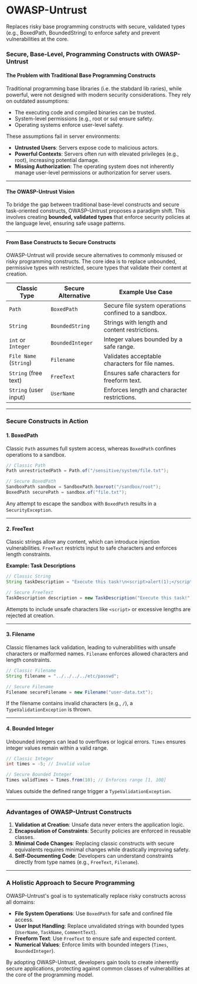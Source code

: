 # OWASP-Untrust

Replaces risky base programming constructs with secure, validated types (e.g., BoxedPath, BoundedString) to enforce safety and prevent vulnerabilities at the core.

### Secure, Base-Level, Programming Constructs with OWASP-Untrust

#### **The Problem with Traditional Base Programming Constructs**
Traditional programming base libraries (i.e. the stabdard lib raries), while powerful, were not designed with modern security considerations. They rely on outdated assumptions:
- The executing code and compiled binaries can be trusted.
- System-level permissions (e.g., root or su) ensure safety.
- Operating systems enforce user-level safety.

These assumptions fail in server environments:
- **Untrusted Users**: Servers expose code to malicious actors.
- **Powerful Contexts**: Servers often run with elevated privileges (e.g., root), increasing potential damage.
- **Missing Authorization**: The operating system does not inherently manage user-level permissions or authorization for server users.

---

#### **The OWASP-Untrust Vision**
To bridge the gap between traditional base-level constructs and secure task-oriented constructs, OWASP-Untrust proposes a paradigm shift. This involves creating **bounded, validated types** that enforce security policies at the language level, ensuring safe usage patterns.

---

#### **From Base Constructs to Secure Constructs**
OWASP-Untrust will provide secure alternatives to commonly misused or risky programming constructs. The core idea is to replace unbounded, permissive types with restricted, secure types that validate their content at creation.

| **Classic Type**          | **Secure Alternative**     | **Example Use Case**                             |
|----------------------------|----------------------------|-------------------------------------------------|
| `Path`                    | `BoxedPath`               | Secure file system operations confined to a sandbox. |
| `String`                  | `BoundedString`           | Strings with length and content restrictions.    |
| `int` or `Integer`        | `BoundedInteger`          | Integer values bounded by a safe range.          |
| `File Name` (`String`)    | `Filename`                | Validates acceptable characters for file names.  |
| `String` (free text)      | `FreeText`                | Ensures safe characters for freeform text.       |
| `String` (user input)     | `UserName`                | Enforces length and character restrictions.      |

---

### Secure Constructs in Action

#### **1. BoxedPath**
Classic `Path` assumes full system access, whereas `BoxedPath` confines operations to a sandbox.
```java
// Classic Path
Path unrestrictedPath = Path.of("/sensitive/system/file.txt");

// Secure BoxedPath
SandboxPath sandbox = SandboxPath.boxroot("/sandbox/root");
BoxedPath securePath = sandbox.of("file.txt");
```
Any attempt to escape the sandbox with `BoxedPath` results in a `SecurityException`.

---

#### **2. FreeText**
Classic strings allow any content, which can introduce injection vulnerabilities. `FreeText` restricts input to safe characters and enforces length constraints.

**Example: Task Descriptions**
```java
// Classic String
String taskDescription = "Execute this task!\n<script>alert(1);</script>";

// Secure FreeText
TaskDescription description = new TaskDescription("Execute this task!");
```
Attempts to include unsafe characters like `<script>` or excessive lengths are rejected at creation.

---

#### **3. Filename**
Classic filenames lack validation, leading to vulnerabilities with unsafe characters or malformed names. `Filename` enforces allowed characters and length constraints.

```java
// Classic Filename
String filename = "../../../../etc/passwd";

// Secure Filename
Filename secureFilename = new Filename("user-data.txt");
```
If the filename contains invalid characters (e.g., `/`), a `TypeValidationException` is thrown.

---

#### **4. Bounded Integer**
Unbounded integers can lead to overflows or logical errors. `Times` ensures integer values remain within a valid range.

```java
// Classic Integer
int times = -5; // Invalid value

// Secure Bounded Integer
Times validTimes = Times.from(10); // Enforces range [1, 100]
```
Values outside the defined range trigger a `TypeValidationException`.

---

### Advantages of OWASP-Untrust Constructs
1. **Validation at Creation**: Unsafe data never enters the application logic.
2. **Encapsulation of Constraints**: Security policies are enforced in reusable classes.
3. **Minimal Code Changes**: Replacing classic constructs with secure equivalents requires minimal changes while drastically improving safety.
4. **Self-Documenting Code**: Developers can understand constraints directly from type names (e.g., `FreeText`, `Filename`).

---

### A Holistic Approach to Secure Programming
OWASP-Untrust's goal is to systematically replace risky constructs across all domains:
- **File System Operations**: Use `BoxedPath` for safe and confined file access.
- **User Input Handling**: Replace unvalidated strings with bounded types (`UserName`, `TaskName`, `CommentText`).
- **Freeform Text**: Use `FreeText` to ensure safe and expected content.
- **Numerical Values**: Enforce limits with bounded integers (`Times`, `BoundedInteger`).

By adopting OWASP-Untrust, developers gain tools to create inherently secure applications, protecting against common classes of vulnerabilities at the core of the programming model.
